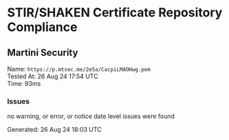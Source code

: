 # STIR/SHAKEN Certificate Repository Compliance

## Martini Security

Name: `https://p.mtsec.me/2e5a/CacpiLMAOHwg.pem`\
Tested At: 26 Aug 24 17:54 UTC\
Time: 93ms

### Issues

no warning, or error, or notice date level issues were found

Generated: 26 Aug 24 18:03 UTC
